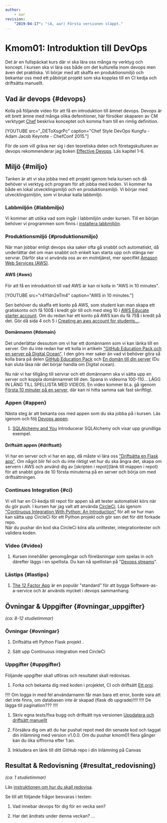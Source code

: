 ```yaml
---
author:
    - aar
revision:
    "2019-04-17": "(A, aar) Första versionen släppt."
...
```

Kmom01: Introduktion till DevOps
==================================

Det är en fullspäckat kurs där vi ska lära oss många ny verktyg och koncept. I kursen ska vi lära oss både om det kulturella inom devops men även det praktiska. Vi börjar med att skaffa en produktionsmiljö och bekantar oss med ett påbörjat projekt som ska kopplas till en CI kedja och driftsätta manuellt.


<!-- more -->



## Vad är devops {#devops}

Kolla på följande video för att få en introduktion till ämnet devops. Devops är ett brett ämne med många olika defenitioner, här försöker skaparen av CM verktyget [Chef](https://www.chef.io) beskriva konceptet och komma fram till en rimlig definition.

[YOUTUBE src="_DEToXsgrPc" caption="Chef Style DevOps Kungfu - Adam Jacob Keynote - ChefConf 2015."]

För de som vill gräva ner sig i den teoretiska delen och företagskulturen av devops rekommenderar jag boken [Effective Devops](http://tinyurl.com/yyuw7a9w). Läs kapitel 1-6.



## Miljö {#miljo}

Tanken är att vi ska jobba med ett projekt igenom hela kursen och då behöver vi verktyg och program för att jobba med koden. Vi kommer ha både en lokal utvecklingsmiljö och en produktionsmiljö. Vi börjar med utvecklingsmiljön, som vi brukar kalla labbmiljö.



### Labbmiljön  {#labbmiljo}

Vi kommer att utöka vad som ingår i labbmiljön under kursen. Till en början behöver vi programmen som finns i [installera labbmiljön](./../labbmiljo).



### Produktionsmiljö {#produktionsmiljo}

När man jobbar enligt devops ska saker ofta gå snabbt och automatiskt, då underlättar det om man snabbt och enkelt kan starta upp och stänga ner servrar. Därför ska vi använda oss av en molntjänst, mer specifikt [Amason Web Services (AWS)](https://aws.amazon.com/).



#### AWS {#aws}

För att få en introduktion till vad AWS är kan ni kolla in "AWS in 10 minutes".

[YOUTUBE src="r4YIdn2eTm4" caption="AWS in 10 minutes."]

Sen behöver du skaffa ett konto på AWS, som student kan man skapa ett gratiskonto och få 100$ i kredit gör till och med steg 10 i [AWS Educate starter account](https://www.instructables.com/id/Guide-to-AWS-Educate-Starter-Account/). Om du redan har ett konto på AWS kan du få 75$ i kredit på det. Gör då sida 4 och 5 i [Creating an aws account for students...](http://holowczak.com/creating-an-aws-account-for-student-use-with-aws-educate/4/).



#### Domännamn {#domain}

Det underlättar dessutom om vi har ett domännamn som vi kan länka till en server. Om du inte redan har ett kolla in artikeln ["GitHub Education Pack och en server på Digital Ocean"](kunskap/github-education-pack-och-en-server-pa-digital-ocean). I den görs mer saker än vad vi behöver göra så kolla bara på delen [GitHub Education Pack](kunskap/github-education-pack-och-en-server-pa-digital-ocean#gep) och [En domän till din server](kunskap/github-education-pack-och-en-server-pa-digital-ocean#domain) (Du kan sluta läsa när det börjar handla om Digital ocean).

<!-- Möjlig alternativ till namecheap, http://www.dot.tk/en/index.html?lang=en -->

Nu när vi har tillgång till servrar och ett domännamn ska vi sätta upp en server och koppla domännamnet till den. Spana in videorna 100-110...
LÄGG IN LÄNG TILL SPELLISTA MED VIDEOS. En video kommer bl.a. gå igenom [Första 10 minuter på en server](kunskap/github-education-pack-och-en-server-pa-digital-ocean#first10), där kan ni hitta samma sak fast skriftligt.



### Appen {#appen}

Nästa steg är att bekanta oss med appen som du ska jobba på i kursen. Läs igenom och följ [Devops appen](...).

1. [SQLAlchemy and You](http://lucumr.pocoo.org/2011/7/19/sqlachemy-and-you/) introducerar SQLAlchemy och visar upp grundliga exempel.



#### Driftsätt appen {#driftsatt}

Vi har en server och vi har en app, då måste vi lära oss ["Driftsätta en Flask app"](kunskap/driftsatta-en-flask-app). Om något blir fel och du inte riktigt vet hur du ska ångra det, skapa om servern i AWS och använd dig av [skripten i repot](länk till mappen i repot) för att snabbt göra de 10 första minuterna på en server och börja om med driftsättningen.



### Continues Integration {#ci}

Vi vill har en CI-kedja till repot för appen så att tester automatiskt körs när du gör push. I kursen har jag valt att använda [CircleCi](https://circleci.com/). Läs igenom ["Continuous Integration With Python: An Introduction"](https://realpython.com/python-continuous-integration/) för att se hur man kan sätta upp CircleCi för ett Python projekt och gör sen det för ditt forkade repo.  
När du pushar din kod ska CircleCi köra alla unittester, integrationtester och validera koden.





### Video {#video}

1. Kursen innehåller genomgångar och föreläsningar som spelas in och därefter läggs i en spellista. Du kan nå spellistan på "[Devops streams]()".



### Lästips {#lastips}

1. [The 12 Factor App](https://12factor.net/) är en populär "standard" för att bygga Software-as-a-service och är används mycket i devops sammanhang.



Övningar & Uppgifter  {#ovningar_uppgifter}
-------------------------------------------

*(ca: 8-12 studietimmar)*


### Övningar {#ovningar}



1. Driftsätta ett Python Flask projekt . 

1. Sätt upp Continuous integration med CircleCi 



### Uppgifter {#uppgifter}

Följande uppgifter skall utföras och resultatet skall redovisas.

1. Forka och bekanta dig med koden i projektet, CI och driftsätt [Ett proj](uppgift/).

!!!! Om logga in med fel användarnamn får man bara ett error, borde vara att det inte finns, om databasen inte är skapad (flask db upgrade)!!!!
!!!! De lägga till pagination??? !!!!
1. Skriv egna tests/fixa bugg och driftsätt nya versionen [Uppdatera och driftsätt manuellt](uppgift/uppdatera-och-driftsätt-manuellt) 

1. Försäkra dig om att du har pushat repot med din senaste kod och taggat din inlämning med version v1.0.0. Om du pushar kmom01 flera gånger kan du öka siffrorna efter 1:an.

1. Inkludera en länk till ditt GitHub repo i din inlämning på Canvas 



Resultat & Redovisning  {#resultat_redovisning}
-----------------------------------------------

*(ca: 1 studietimmar)*

Läs [instruktionen om hur du skall redovisa](./../redovisa).

Se till att följande frågor besvaras i texten:

1. Vad innebar devops för dig för en vecka sen?

1. Har det ändrats under denna veckan?
...
